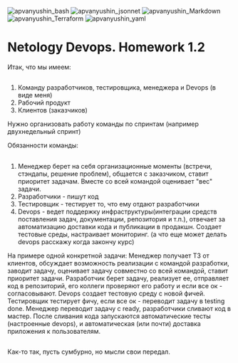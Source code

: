 ![apvanyushin_bash](https://user-images.githubusercontent.com/92942650/138729125-78fab1aa-1126-4c6f-935a-e4afd7dcf71f.PNG)
![apvanyushin_jsonnet](https://user-images.githubusercontent.com/92942650/138729130-f083272b-80d3-49e0-8abd-5730e425b86b.PNG)
![apvanyushin_Markdown](https://user-images.githubusercontent.com/92942650/138729133-a8085cbb-997a-46f3-89f7-94608d41a9dd.PNG)
![apvanyushin_Terraform](https://user-images.githubusercontent.com/92942650/138729135-3f5e1547-549a-42b1-a4d5-a939820ca157.PNG)
![apvanyushin_yaml](https://user-images.githubusercontent.com/92942650/138729140-a772503c-7e4e-443e-a114-7d5f997dd622.PNG)


# Netology Devops. Homework 1.2

Итак, что мы имеем:
##
 1. Команду разработчиков, тестировщика, менеджера и Devops (в виде меня)
 2. Рабочий продукт
 3. Клиентов (заказчиков)

Нужно организовать работу команды по спринтам (например двухнедельный спринт)

Обязанности команды:
##
1. Менеджер берет на себя организационные моменты (встречи, стэндапы, решение проблем), общается с заказчиком, ставит приоритет задачам. Вместе со всей командой оценивает "вес" задачи.
2. Разработчики - пишут код
3. Тестировщик - тестирует то, что ему отдают разработчики
4. Devops - ведет поддержку инфраструктуры(интеграции средств поставления задач, документации, репозитория и т.п.), отвечает за автоматизацию доставки кода и публикации в продакшн. Создает тестовые среды, настраивает мониторинг. (а что еще может делать devops расскажу когда закончу курс)

На примере одной конкретной задачи:
Менеджер получает ТЗ от клиентов, обсуждает возможность реализации с командой разработки, заводит задачу, оценивает задачу совместно со всей командой, ставит приоритет задачи.
Разработчик берет задачу, реализует ее, отправляет код в репозиторий, его коллеги проверяют его работу и если все ок - согласовывают. 
Devops создает тестовую среду с новой фичей.
Тестировщик тестирует фичу, если все ок - переводит задачу в testing done.
Менеджер переводит задачу с ready, разработчики сливают код в мастер. После сливания кода запускаются автоматические тесты (настроенные devops), и автоматическая (или почти) доставка приложения к пользователям.
##
Как-то так, пусть сумбурно, но мысли свои передал. 
